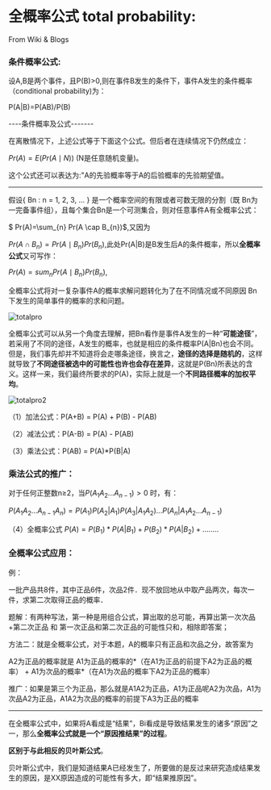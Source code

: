 
# 全概率公式 total probability:

From Wiki & Blogs

### 条件概率公式:

设A,B是两个事件，且P(B)>0,则在事件B发生的条件下，事件A发生的条件概率（conditional probability)为：

P(A|B)=P(AB)/P(B)

----条件概率及公式-------

在离散情况下，上述公式等于下面这个公式。但后者在连续情况下仍然成立：

$Pr(A)=E(Pr(A\mid N))$ (N是任意随机变量)。

这个公式还可以表达为:"A的先验概率等于A的后验概率的先验期望值。

-----

假设{ Bn : n = 1, 2, 3, ... } 是一个概率空间的有限或者可数无限的分割（既 Bn为一完备事件组），且每个集合Bn是一个可测集合，则对任意事件A有全概率公式：

$ Pr(A)=\sum_{n} Pr(A \cap B_{n})$,又因为

$Pr(A\cap B_{n})=Pr(A\mid B_{n})Pr(B_{n})$,此处Pr(A|B)是B发生后A的条件概率，所以**全概率公式**又可写作：

$Pr(A)=sum _{n}Pr(A\mid B_{n})Pr(B_{n})$,

全概率公式将对一复杂事件A的概率求解问题转化为了在不同情况或不同原因 Bn下发生的简单事件的概率的求和问题。

![totalpro](https://github.com/appletrue/NoteML/blob/master/PICs/totalpro.png)

全概率公式可以从另一个角度去理解，把Bn看作是事件A发生的一种“**可能途径**”，若采用了不同的途径，A发生的概率，也就是相应的条件概率P(A|Bn)也会不同。但是，我们事先却并不知道将会走哪条途径，换言之，**途径的选择是随机的**，这样就导致了**不同途径被选中的可能性也许也会存在差异**，这就是P(Bn)所表达的含义。这样一来，我们最终所要求的P(A)，实际上就是一个**不同路径概率的加权平均**。

![totalpro2](https://github.com/appletrue/NoteML/blob/master/PICs/totalpro2.png)

（1）加法公式：P(A+B) = P(A) + P(B) - P(AB)

（2）减法公式：P(A-B) = P(A) - P(AB)

（3）乘法公式：P(AB) = P(A)*P(B|A)

### 乘法公式的推广：

对于任何正整数n≥2，当$P(A_1A_2...A_{n-1}) > 0$ 时，有：

$P(A_1A_2...A_{n-1}A_n)=P(A_1)P(A_2|A_1)P(A_3|A_1A_2)...P(A_n|A_1A_2...A_{n-1})$

（4）全概率公式 $P(A) = P(B_1)*P(A|B_1) + P(B_2)*P(A|B_2) + ........$

### 全概率公式应用：

例：

一批产品共8件，其中正品6件，次品2件．现不放回地从中取产品两次，每次一件，求第二次取得正品的概率．

题解：有两种写法，第一种是用组合公式，算出取的总可能，再算出第一次次品+第二次正品 和  第一次正品和第二次正品的可能性只和，相除即答案；

方法二：就是全概率公式，对于本题，A的概率只有正品和次品之分，故答案为

A2为正品的概率就是 A1为正品的概率的*（在A1为正品的前提下A2为正品的概率） + A1为次品的概率*（在A1为次品的概率下A2为正品的概率）

推广：如果是第三个为正品，那么就是A1A2为正品，A1为正品呢A2为次品，A1为次品A2为正品，A1A2为次品的概率的前提下A3为正品的概率

-------
在全概率公式中，如果将A看成是“结果”，Bi看成是导致结果发生的诸多“原因”之一，那么**全概率公式就是一个“原因推结果”的过程**。

**区别于与此相反的贝叶斯公式**。

贝叶斯公式中，我们是知道结果A已经发生了，所要做的是反过来研究造成结果发生的原因，是XX原因造成的可能性有多大，即“结果推原因”。
